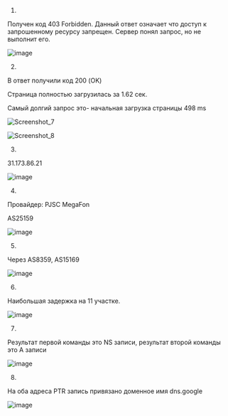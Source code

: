 1.

Получен код 403 Forbidden. Данный ответ означает что доступ к запрошенному ресурсу запрещен. Сервер понял запрос, но не выполнит его.

![image](https://user-images.githubusercontent.com/127683348/230793635-da43ae37-1037-417f-a451-2906c9bfd3b0.png)

2.

В ответ получили код 200 (OK)

Страница полностью загрузилась за 1.62 сек.

Самый долгий запрос это- начальная загрузка страницы 498 ms

![Screenshot_7](https://user-images.githubusercontent.com/127683348/230790714-4bdf2c3e-2c25-49de-ab74-d724779e4555.jpg)

![Screenshot_8](https://user-images.githubusercontent.com/127683348/230790721-563bfb02-e854-427c-84b6-bbb9471ce7b8.jpg)

3.

31.173.86.21

![image](https://user-images.githubusercontent.com/127683348/230791313-78caf57d-a505-4dad-ba3f-8997a0880b35.png)

4.

Провайдер: PJSC MegaFon

AS25159

![image](https://user-images.githubusercontent.com/127683348/230793697-b1b43150-d468-4381-bc4a-d145935f6a44.png)

5.

Через AS8359, AS15169

![image](https://user-images.githubusercontent.com/127683348/230793470-256ce001-ebf9-49c7-a749-f7a924697541.png)


6.

Наибольшая задержка на 11 участке.

![image](https://user-images.githubusercontent.com/127683348/230792492-1af9c396-8620-46c2-b935-7b8e93fc9be3.png)

7.

Результат первой команды это NS записи, результат второй команды это А записи

![image](https://user-images.githubusercontent.com/127683348/230792676-712007b7-f3be-48b6-8b94-fe2f85b2be32.png)

8.

На оба адреса PTR запись привязано доменное имя dns.google

![image](https://user-images.githubusercontent.com/127683348/230792883-dc7bab4f-9a45-4b94-bda6-f92ba4bd13af.png)





